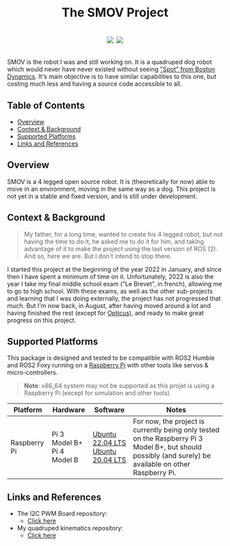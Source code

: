 <h1 align="center">
  <p align="center">
    The SMOV Project
  </p>
  <p align="center">
    <a href="https://github.com/vertueux/smov/blob/master/LICENSE"><img src="https://img.shields.io/badge/License-EUPL_1.2-blue"/></a>
    <a href="https://discord.com/"><img src="https://img.shields.io/badge/Join%20the%20Discord%20server%20-Click%20here-informational"/></a>
  </p>
</h1>

SMOV is the robot I was and still working on. It is a quadruped dog robot which would never have never existed without seeing ["Spot" from Boston Dynamics](https://www.bostondynamics.com/products/spot#:~:text=Spot%20is%20an%20agile%20mobile,Automate). It's main objective is to have similar capabilities to this one, but costing much less and having a source code accessible to all.

## Table of Contents

* [Overview](#overview)
* [Context & Background](#context--background)
* [Supported Platforms](#supported-platforms)
* [Links and References](#links-and-references)

## Overview
SMOV is a 4 legged open source robot. It is (theoretically for now) able to move in an environment, moving in the same way as a dog. This project is not yet in a stable and fixed version, and is still under development.


## Context & Background
> My father, for a long time, wanted to create his 4 legged robot, but not having the time to do it, he asked me to do it for him, and taking advantage of it to make the project using the last version of ROS (2). And so, here we are. But I don't intend to stop there.

I started this project at the beginning of the year 2022 in January, and since then I have spent a minimum of time on it. Unfortunately, 2022 is also the year I take my final middle school exam ("Le Brevet", in french), allowing me to go to high school. With these exams, as well as the other sub-projects and learning that I was doing externally, the project has not progressed that much. But I'm now back, in August, after having moved around a lot and having finished the rest (except for [Opticus](https://github.com/vertueux/opticus/)), and ready to make great progress on this project.

## Supported Platforms
This package is designed and tested to be compatible with ROS2 Humble and ROS2 Foxy running on a [Raspberry Pi](https://www.raspberrypi.com/) with other tools like servos & micro-controllers.
> **Note**: x86_64 system may not be supported as this projet is using a Raspberry Pi (except for simulation and other tools).

| Platform | Hardware                                                                                                                                                                                                | Software                                                       | Notes                                                                                                                                                                                                                                                                                                                                                       |
| -------- | ------------------------------------------------------------------------------------------------------------------------------------------------------------------------------------------------------- | -------------------------------------------------------------- | ---------------------------------------------------------------------------------------------------------------------------------------------- |
| Raspberry Pi   | Pi 3 Model B+<br/> Pi 4 Model B<br/> | [Ubuntu 22.04 LTS](https://ubuntu.com/download/raspberry-pi)<br/> [Ubuntu 20.04 LTS](https://ubuntu.com/download/raspberry-pi) | For now, the project is currently being only tested on the Raspberry Pi 3 Model B+, but should possibly (and surely) be available on other Raspberry Pi.  |

## Links and References
* The I2C PWM Board repository: 
  * [Click here](https://github.com/vertueux/i2c_pwm_board)
* My quadruped kinematics repository: 
  * [Click here](https://github.com/vertueux/quadruped_kinematics)
